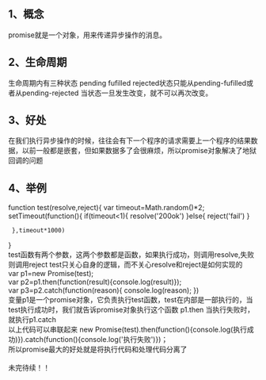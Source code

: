 ## 1、概念
promise就是一个对象，用来传递异步操作的消息。
## 2、生命周期
 生命周期内有三种状态 pending fufilled rejected状态只能从pending-fufilled或者从pending-rejected 当状态一旦发生改变，就不可以再次改变。
 ## 3、好处
 在我们执行异步操作的时候，往往会有下一个程序的请求需要上一个程序的结果数据，以前一般都是嵌套，但如果数据多了会很麻烦，所以promise对象解决了地狱回调的问题
 ## 4、举例
 function test(resolve,reject){
     var timeout=Math.random()*2;
     setTimeout(function(){
         if(timeout<1){
             resolve('200ok')
         }else{
             reject('fail')
         }
         
     },timeout*1000)
     
     
     
 }
 <br>
 test函数有两个参数，这两个参数都是函数，如果执行成功，则调用resolve,失败则调用reject test只关心自身的逻辑，而不关心resolve和reject是如何实现的
 <br>
 var p1=new Promise(test);<br>
 var p2=p1.then(function(result){console.log(result)});
 <br>
 var p3=p2.catch(function(reason){
     console.log(reason);
 })
 <br>
 变量p1是一个promise对象，它负责执行test函数，test在内部是一部执行的，当test执行成功时，我们就告诉promise对象执行这个函数 p1.then 当执行失败时，就执行p1.catch
 <br>
 以上代码可以串联起来
 new Promise(test).then(function(){console.log(执行成功)}).catch(function(){console.log('执行失败')})；
 <br>所以promise最大的好处就是将执行代码和处理代码分离了
 <br><br>未完待续！！
 
 